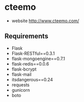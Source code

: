 # cteemo
* website http://www.cteemo.com/

## Requirements
* Flask
* Flask-RESTful==0.3.1
* flask-mongoengine==0.7.1
* flask-redis==0.0.6
* flask-bcrypt
* flask-mail
* itsdangerous==0.24
* requests 
* gunicorn
* boto

